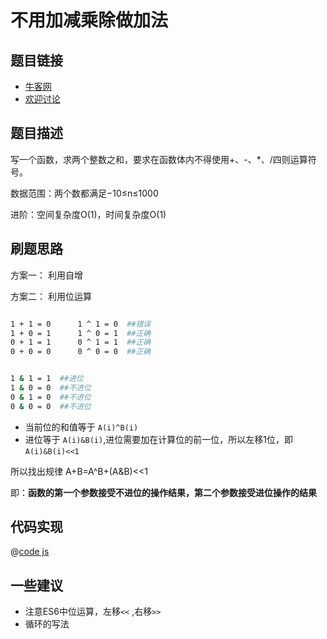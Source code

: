 # 不用加减乘除做加法

## 题目链接

- [牛客网](https://www.nowcoder.com/practice/59ac416b4b944300b617d4f7f111b215)
- [欢迎讨论]()

## 题目描述

写一个函数，求两个整数之和，要求在函数体内不得使用+、-、*、/四则运算符号。

数据范围：两个数都满足−10≤n≤1000

进阶：空间复杂度O(1)，时间复杂度O(1)

## 刷题思路

方案一： 利用自增


方案二： 利用位运算

```bash

1 + 1 = 0      1 ^ 1 = 0  ##错误
1 + 0 = 1 	   1 ^ 0 = 1  ##正确
0 + 1 = 1 	   0 ^ 1 = 1  ##正确
0 + 0 = 0      0 ^ 0 = 0  ##正确


1 & 1 = 1  ##进位   
1 & 0 = 0  ##不进位
0 & 1 = 0  ##不进位        
0 & 0 = 0  ##不进位 
```

- 当前位的和值等于 `A(i)^B(i)`
- 进位等于 `A(i)&B(i)`,进位需要加在计算位的前一位，所以左移1位，即`A(i)&B(i)<<1`

所以找出规律 A+B=A^B+(A&B)<<1

即：**函数的第一个参数接受不进位的操作结果，第二个参数接受进位操作的结果**

## 代码实现

@[code js](@code/algorithm/剑指/其他相关/add.js)


## 一些建议

- 注意ES6中位运算，左移`<<` ,右移`>>`
- 循环的写法
